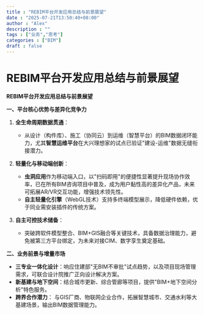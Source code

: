 ```yaml
--- 
title : "REBIM平台开发应用总结与前景展望"
date : "2025-07-21T13:50:40+08:00"
author : "Alex"
description : ""
tags : ["业务","思考"]
categories : ["BIM"]
draft : false
---
```


# REBIM平台开发应用总结与前景展望


**REBIM平台开发应用总结与前景展望**  

**一、平台核心优势与差异化竞争力**  

1. **全生命周期数据贯通**：  
   - 从设计（构件库）、施工（协同云）到运维（智慧平台）的BIM数据闭环能力，尤其**智慧运维平台**在大兴理想家的试点已验证"建设-运维"数据无缝衔接潜力。  
2. **轻量化与移动端创新**：  
   - **虫洞应用**作为移动端入口，以"扫码即用"的便捷性显著提升现场协作效率，已在所有BIM咨询项目中普及，成为用户黏性高的差异化产品，未来可拓展AR/VR交互功能，增强技术领先性。  
   - **自主轻量化引擎**（WebGL技术）支持多终端模型展示，降低硬件依赖，优于同业需安装插件的传统方案。  

3. **自主可控技术储备**：  
   - 突破跨软件模型整合、BIM+GIS融合等关键技术，具备数据治理能力，避免被第三方平台绑定，为未来对接CIM、数字孪生奠定基础。  

**二、业务前景与增量市场**  

   - **三专业一体化设计**：响应住建部"无BIM不审批"试点趋势，以及项目现场管理需求，可联合设计院推广正向设计解决方案。  
   - **新基建与地下空间**：结合城市更新、综合管廊等项目，提供"BIM+地下空间分析"特色服务。  
   - **跨界合作潜力**：   与GIS厂商、物联网企业合作，拓展智慧城市、交通水利等大基建场景，输出BIM数据管理能力。 